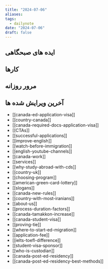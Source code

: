 ```yaml
---
title: "2024-07-06"
aliases: 
tags:
  - dailynote
date: "2024-07-06"
draft: false
---
```


## ایده های صبحگاهی


## کارها


## مرور روزانه



## آخرین ویرایش شده ها
- [[canada-ed-application-visa]]
- [[country-canada]]
- [[canada-required-docs-application-visa]]
- [[CTAs]]
- [[successful-applications]]
- [[improve-english]]
- [[watch-before-immigration]]
- [[english-youtube-channels]]
- [[canada-work]]
- [[services]]
- [[why-study-abroad-with-cds]]
- [[country-uk]]
- [[choosing-program]]
- [[american-green-card-lottery]]
- [[slogans]]
- [[canada-new-rules]]
- [[country-with-most-iranians]]
- [[about-us]]
- [[process-duration-factors]]
- [[canada-tamakkon-increase]]
- [[canada-student-visa]]
- [[proving-tie]]
- [[where-to-start-ed-migration]]
- [[application-fee]]
- [[ielts-toefl-difference]]
- [[student-visa-sponsor]]
- [[who-is-custodian]]
- [[canada-post-ed-residency]]
- [[canada-post-ed-residency-best-methods]]

